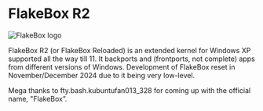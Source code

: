 # FlakeBox R2
![FlakeBox logo](https://github.com/user-attachments/assets/72a281ab-15be-4baa-965d-d30afd8f5037)

FlakeBox R2 (or FlakeBox Reloaded) is an extended kernel for Windows XP supported all the way till 11. It backports and (frontports, not complete) apps from different versions of Windows. Development of FlakeBox reset in November/December 2024 due to it being very low-level.

Mega thanks to fty.bash.kubuntufan013_328 for coming up with the official name, "FlakeBox”.
